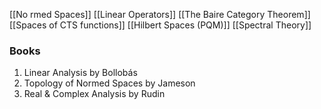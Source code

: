 [[No
rmed Spaces]]
[[Linear Operators]]
[[The Baire Category Theorem]]
[[Spaces of CTS functions]]
[[Hilbert Spaces (PQM)]]
[[Spectral Theory]]

### Books
1. Linear Analysis by Bollobás
2. Topology of Normed Spaces by Jameson
3. Real & Complex Analysis by Rudin